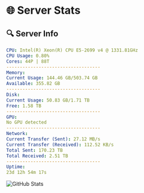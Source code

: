 # 🌐 Server Stats
## 🔍 Server Info
```yaml
CPU: Intel(R) Xeon(R) CPU E5-2699 v4 @ 1331.81GHz
CPU Usage: 0.80%
Cores: 44P | 88T
-----------------------------------
Memory:
Current Usage: 144.46 GB/503.74 GB
Available: 355.82 GB
-----------------------------------
Disk:
Current Usage: 50.83 GB/1.71 TB
Free: 1.58 TB
-----------------------------------
GPU:
No GPU detected
-----------------------------------
Network:
Current Transfer (Sent): 27.12 MB/s
Current Transfer (Received): 112.52 KB/s
Total Sent: 170.23 TB
Total Received: 2.51 TB
-----------------------------------
Uptime:
23d 12h 54m 17s
```
![GitHub Stats](https://img.shields.io/badge/Updated-2025-03-03_11:37:35-blue)